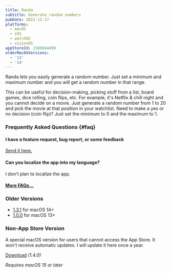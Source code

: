 ```yaml
---
title: Randa
subtitle: Generate random numbers
pubDate: 2022-12-17
platforms:
  - macOS
  - iOS
  - watchOS
  - visionOS
appStoreId: 1589044499
olderMacOSVersions:
  - '13'
  - '14'
---
```


Randa lets you easily generate a random number. Just set a minimum and maximum number and you will get a random number in that range.

This can be useful for decision-making, picking stuff from a list, board games, dice rolling, coin flips, etc. For example, it's Netflix & chill night and you cannot decide on a movie. Just generate a random number from 1 to 20 and pick the movie at that position in your watchlist. Need to make a yes or no decision (coin flip)? Just set the minimum to 0 and the maximum to 1.

### Frequently Asked Questions {#faq}

#### I have a feature request, bug report, or some feedback

[Send it here.](https://sindresorhus.com/feedback?product=Randa&referrer=Website-FAQ)

#### Can you localize the app into my language?

I don't plan to localize the app.

#### [More FAQs…](/apps/faq)

### Older Versions

- [1.3.1](https://github.com/user-attachments/files/18385766/Randa.1.3.1.-.macOS.14.zip) for macOS 14+
- [1.0.0](https://github.com/sindresorhus/meta/files/13852533/Randa.1.0.0.zip) for macOS 13+

### Non-App Store Version

A special macOS version for users that cannot access the App Store. It won't receive automatic updates. I will update it here once a year.

[Download](https://www.dropbox.com/scl/fi/5dd56oo5ig8goxgtgawht/Randa-1.4.0-1736596038.zip?rlkey=5gn1kkrl8urw2ecippus70cyo&raw=1) *(1.4.0)*

*Requires macOS 15 or later*
